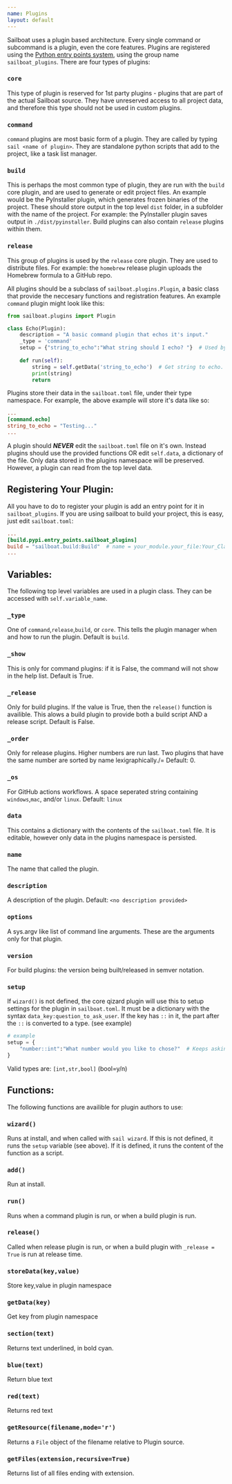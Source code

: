 ```yaml
---
name: Plugins
layout: default
---
```

Sailboat uses a plugin based architecture. Every single command or subcommand is a plugin, even the core features. Plugins are registered using the [Python entry points system](https://amir.rachum.com/blog/2017/07/28/python-entry-points/), using the group name `sailboat_plugins`. There are four types of plugins:
### `core`
This type of plugin is reserved for 1st party plugins - plugins that are part of the actual Sailboat source. They have unreserved access to all project data, and therefore this type should not be used in custom plugins.
### `command`
`command` plugins are most basic form of a plugin. They are called by typing `sail <name of plugin>`. They are standalone python scripts that add to the project, like a task list manager.
### `build`
This is perhaps the most common type of plugin, they are run with the `build` core plugin, and are used to generate or edit project files. An example would be the PyInstaller plugin, which generates frozen binaries of the project. These should store output in the top level `dist` folder, in a subfolder with the name of the project. For example: the PyInstaller plugin saves output in `./dist/pyinstaller`. Build plugins can also contain `release` plugins within them.
### `release`
This group of plugins is used by the `release` core plugin. They are used to distribute files. For example: the `homebrew` release plugin uploads the Homebrew formula to a GitHub repo.

All plugins should be a subclass of `sailboat.plugins.Plugin`, a basic class that provide the neccesary functions and registration features. An example `command` plugin might look like this:
```python
from sailboat.plugins import Plugin

class Echo(Plugin):
	description = "A basic command plugin that echos it's input."
	_type = 'command'
	setup = {"string_to_echo":"What string should I echo? "}  # Used by wizard
    
	def run(self):
		string = self.getData('string_to_echo')  # Get string to echo.
		print(string)
		return
```
Plugins store their data in the `sailboat.toml` file, under their type namespace. For example, the above example will store it's data like so:
```toml
...
[command.echo]
string_to_echo = "Testing..."
...
```
A plugin should ***NEVER*** edit the `sailboat.toml` file on it's own. Instead plugins should use the provided functions OR edit `self.data`, a dictionary of the file. Only data stored in the plugins namespace will be preserved. However, a plugin can read from the top level data.

## Registering Your Plugin:
All you have to do to register your plugin is add an entry point for it in `sailboat_plugins`. If you are using sailboat to build your project, this is easy, just edit `sailboat.toml`:
```toml
...
[build.pypi.entry_points.sailboat_plugins]
build = "sailboat.build:Build"  # name = your_module.your_file:Your_Class
...
```
## Variables:
The following top level variables are used in a plugin class. They can be accessed with `self.variable_name`.

### `_type`
One of `command`,`release`,`build`, or `core`. This tells the plugin manager when and how to run the plugin.
Default is `build`.

### `_show`
This is only for command plugins: if it is False, the command will not show in the help list. Default is True.

### `_release`
Only for build plugins. If the value is True, then the `release()` function is availible. This alows a build plugin to provide both a build script AND a release script. Default is False.

### `_order`
Only for release plugins. Higher numbers are run last. Two plugins that have the same number are sorted by name lexigraphically./= Default: 0.

### `_os`
For GitHub actions workflows. A space seperated string containing `windows`,`mac`, and/or `linux`. Default: `linux`

### `data`
This contains a dictionary with the contents of the `sailboat.toml` file. It is editable, however only data in the plugins namespace is persisted.

### `name`
The name that called the plugin.

### `description`
A description of the plugin. Default: `<no description provided>`

### `options`
A sys.argv like list of command line arguments. These are the arguments only for that plugin.

### `version`
For build plugins: the version being built/released in semver notation.

### `setup`
If `wizard()` is not defined, the core qizard plugin will use this to setup settings for the plugin in `sailboat.toml`.
It must be a dictionary with the syntax `data_key:question_to_ask_user`. If the key has `::` in it, the part after the `::` is converted to a type. (see example)
```python
# example
setup = {
	"number::int":"What number would you like to chose?"  # Keeps asking until int.
}
```
Valid types are: `[int,str,bool]` (bool=y/n)

## Functions:
The following functions are availible for plugin authors to use:

### `wizard()`
Runs at install, and when called with `sail wizard`.
If this is not defined, it runs the `setup` variable (see above). If it is defined, it runs the content of the function as a script.

### `add()`
Run at install.

### `run()`
Runs when a command plugin is run, or when a build plugin is run.

### `release()`
Called when release plugin is run, or when a build plugin with `_release = True` is run at release time.

### `storeData(key,value)`
Store key,value in plugin namespace

### `getData(key)`
Get key from plugin namespace

### `section(text)`
Returns text underlined, in bold cyan.

### `blue(text)`
Return blue text

### `red(text)`
Returns red text

### `getResource(filename,mode='r')`
Returns a `File` object of the filename relative to Plugin source.

### `getFiles(extension,recursive=True)`
Returns list of all files ending with extension.

